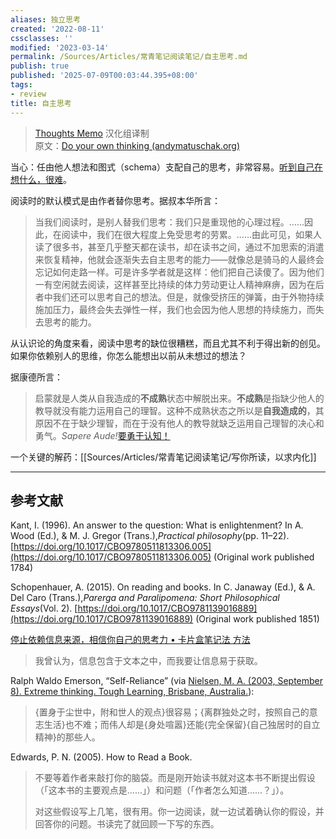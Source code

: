 ```yaml
---
aliases: 独立思考
created: '2022-08-11'
cssclasses: ''
modified: '2023-03-14'
permalink: /Sources/Articles/常青笔记阅读笔记/自主思考.md
publish: true
published: '2025-07-09T00:03:44.395+08:00'
tags:
- review
title: 自主思考
---
```

> [Thoughts Memo](https://paratranz.cn/projects/3131) 汉化组译制  
> 原文：[Do your own thinking (andymatuschak.org)](https://notes.andymatuschak.org/z4enRPbLXdD8X8hCfVjaRkcGkronvhcfrgSQw)

当心：任由他人想法和图式（schema）支配自己的思考，非常容易。[听到自己在想什么，很难](https://notes.andymatuschak.org/z3ruCqbkUjU7U8MD5gaMjzmJV4GuENJ3ie1LP)。

阅读时的默认模式是由作者替你思考。据叔本华所言：

> 当我们阅读时，是别人替我们思考：我们只是重现他的心理过程。……因此，在阅读中，我们在很大程度上免受思考的劳累。……由此可见，如果人读了很多书，甚至几乎整天都在读书，却在读书之间，通过不加思索的消遣来恢复精神，他就会逐渐失去自主思考的能力——就像总是骑马的人最终会忘记如何走路一样。可是许多学者就是这样：他们把自己读傻了。因为他们一有空闲就去阅读，这样甚至比持续的体力劳动更让人精神麻痹，因为在后者中我们还可以思考自己的想法。但是，就像受挤压的弹簧，由于外物持续施加压力，最终会失去弹性一样，我们也会因为他人思想的持续施力，而失去思考的能力。

从认识论的角度来看，阅读中思考的缺位很糟糕，而且尤其不利于得出新的创见。如果你依赖别人的思维，你怎么能想出以前从未想过的想法？

据康德所言：

> 启蒙就是人类从自我造成的**不成熟**状态中解脱出来。**不成熟**是指缺少他人的教导就没有能力运用自己的理智。这种不成熟状态之所以是**自我造成的**，其原因不在于缺少理智，而在于没有他人的教导就缺乏运用自己理智的决心和勇气。*Sapere Aude!*[要勇于认知！](https://notes.andymatuschak.org/z4enRPbLXdD8X8hCfVjaRkcGkronvhcfrgSQw)

一个关键的解药：[[Sources/Articles/常青笔记阅读笔记/写你所读，以求内化]]

___

## 参考文献

Kant, I. (1996). An answer to the question: What is enlightenment? In A. Wood (Ed.), & M. J. Gregor (Trans.),*Practical philosophy*(pp. 11–22). [https://doi.org/10.1017/CBO9780511813306.005](https://doi.org/10.1017/CBO9780511813306.005) (Original work published 1784)

Schopenhauer, A. (2015). On reading and books. In C. Janaway (Ed.), & A. Del Caro (Trans.),*Parerga and Paralipomena: Short Philosophical Essays*(Vol. 2). [https://doi.org/10.1017/CBO9781139016889](https://doi.org/10.1017/CBO9781139016889) (Original work published 1851)

[停止依赖信息来源，相信你自己的思考力 • 卡片盒笔记法 方法](https://zettelkasten.de/posts/dont-rely-on-source-have-faith-in-yourself/)

> 我曾认为，信息包含于文本之中，而我要让信息易于获取。

Ralph Waldo Emerson, “Self-Reliance” (via [Nielsen, M. A. (2003, September 8). Extreme thinking. Tough Learning, Brisbane, Australia.](https://notes.andymatuschak.org/z8Z2R8ZhCiEw8rgqYB5u4mcUith48CQkpznZc)):

> {置身于尘世中，附和世人的观点}很容易；{离群独处之时，按照自己的意志生活}也不难；而伟人却是{身处喧嚣}还能{完全保留}{自己独居时的自立精神}的那些人。

Edwards, P. N. (2005). How to Read a Book.

> 不要等着作者来敲打你的脑袋。而是刚开始读书就对这本书不断提出假设（「这本书的主要观点是……」）和问题（「作者怎么知道……？」）。
>
> 对这些假设写上几笔，很有用。你一边阅读，就一边试着确认你的假设，并回答你的问题。书读完了就回顾一下写的东西。